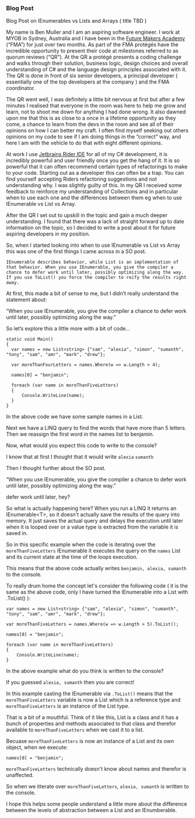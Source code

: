 ### Blog Post

Blog Post on IEnumerables vs Lists and Arrays ( title TBD )

My name is Ben Muller and I am an aspiring software engineer. I work at MYOB in Sydney, Australia and I have been in the [Future Makers Academy](https://www.myob.com/au/careers/graduate-program) (“FMA”) for just over two months. As part of the FMA protégés have the incredible opportunity to present their code at milestones referred to as quorum reviews (“QR”). At the QR a protégé presents a coding challenge and walks through their solution, business logic, design choices and overall understanding of C# and the language design principles associated with it. The QR is done in front of six senior developers, a principal developer ( essentially one of the top developers at the company ) and the FMA coordinator.

The QR went well, I was definitely a little bit nervous at first but after a few minutes I realised that everyone in the room was here to help me grow and learn, not to shoot me down for anything I had done wrong. It also dawned upon me that this is as close to a once in a lifetime opportunity as they come, a chance to learn from the devs in the room and see all of their opinions on how I can better my craft. I often find myself seeking out others opinions on my code to see if I am doing things in the “correct” way, and here I am with the vehicle to do that with eight different opinions.

At work I use [Jetbrains Rider IDE](https://www.jetbrains.com/rider/) for all of my C# development, it is incredibly powerful and user friendly once you get the hang of it. It is so powerful that it can often recommend certain types of refactorings to make to your code. Starting out as a developer this can often be a trap. You can find yourself accepting Riders refactoring suggestions and not understanding why. I was slightly guilty of this. In my QR I received some feedback to reinforce my understanding of Collections and in particular when to use each one and the differences between them eg when to use IEnumerable vs List vs Array. 

After the QR I set out to upskill in the topic and gain a much deeper understanding. I found that there was a lack of straight forward up to date information on the topic, so I decided to write a post about it for future aspiring developers in my position.

So, when I started looking into when to use  IEnumerable vs List vs Array this was one of the first things I came across in a SO post.


``IEnumerable describes behavior, while List is an implementation of that behavior. When you use IEnumerable, you give the compiler a chance to defer work until later, possibly optimizing along the way. If you use ToList() you force the compiler to reify the results right away.``

At first, this made a bit of sense to me, but I didn’t really understand the statement about:

“When you use IEnumerable, you give the compiler a chance to defer work until later, possibly optimizing along the way.”

So let’s explore this a little more with a bit of code…

```
static void Main()
{
  var names = new List<string> {"sam", "alexia", "simon", "sumanth", "tony", "sam", "amr", "mark", "drew"};
  
  var moreThanFourLetters = names.Where(w => w.Length > 4);
  
  names[0] = "benjamin";

  foreach (var name in moreThanFiveLetters)
  {
      Console.WriteLine(name);
  }
}
```

In the above code we have some sample names in a List.

Next we have a LINQ query to find the words that have more than 5 letters. Then we reassign the first word in the names list to benjamin.

Now, what would you expect this code to write to the console?

I know that at first I thought that it would write
`
alexia
`
`
sumanth
`

Then I thought further about the SO post.

“When you use IEnumerable, you give the compiler a chance to defer work until later, possibly optimizing along the way.”

defer work until later, hey?

So what is actually happening here? 
When you run a LINQ it returns an IEnumerable\<T>, so it doesn't actually save the results of the query into memory. It just saves the actual query and delays the execution until later when it is looped over or a value type is extracted from the variable it is saved in.

So in this specific example when the code is iterating over the `moreThanFiveLetters` IEnumerable it executes the query on the `names` List and its current state at the time of the loops execution.

This means that the above code actually writes `benjamin, alexia, sumanth` to the console. 

To really drum home the concept let's consider the following code ( it is the same as the above code, only I have turned the IEnumerable into a List with .ToList() ):

```
var names = new List<string> {"sam", "alexia", "simon", "sumanth", "tony", "sam", "amr", "mark", "drew"};
            
var moreThanFiveLetters = names.Where(w => w.Length > 5).ToList();

names[0] = "benjamin";

foreach (var name in moreThanFiveLetters)
{
    Console.WriteLine(name);
}
```

In the above example what do you think is written to the console?

If you guessed `alexia, sumanth` then you are correct!

In this example casting the IEnumerable via `.ToList()` means that the `moreThanFiveLetters` variable is now a List which is a reference type and `moreThanFiveLetters` is an instance of the List type.

That is a bit of a mouthful. Think of it like this, List is a class and it has a bunch of properties and methods associated to that class and therefor available to `moreThanFiveLetters` when we cast it to a list. 

Becuase `moreThanFiveLetters` is now an instance of a List and its own object, when we execute:

```
names[0] = "benjamin";
```
`moreThanFiveLetters` technically doesn't know about names  and therefor is unaffected.

So when we itterate over `moreThanFiveLetters`, `alexia, sumanth` is written to the console.


I hope this helps some people understand a little more about the difference between the levels of abstraction between a List and an IEnumberable.





